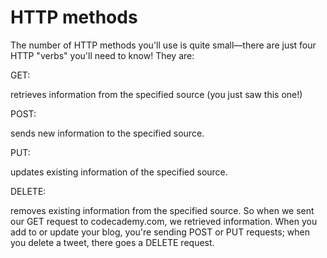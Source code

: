 # HTTP methods



The number of HTTP methods you'll use is quite small—there are just four HTTP "verbs" you'll need to know! They are:


GET: 

retrieves information from the specified source (you just saw this one!)

POST: 

sends new information to the specified source.

PUT: 

updates existing information of the specified source.

DELETE: 

removes existing information from the specified source.
So when we sent our GET request to codecademy.com, we retrieved information. When you add to or update your blog, you're sending POST or PUT requests; when you delete a tweet, there goes a DELETE request.









